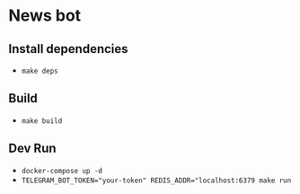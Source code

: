# News bot

## Install dependencies
+ `make deps`

## Build
+ `make build`

## Dev Run
+ `docker-compose up -d`
+ `TELEGRAM_BOT_TOKEN="your-token" REDIS_ADDR="localhost:6379 make run`